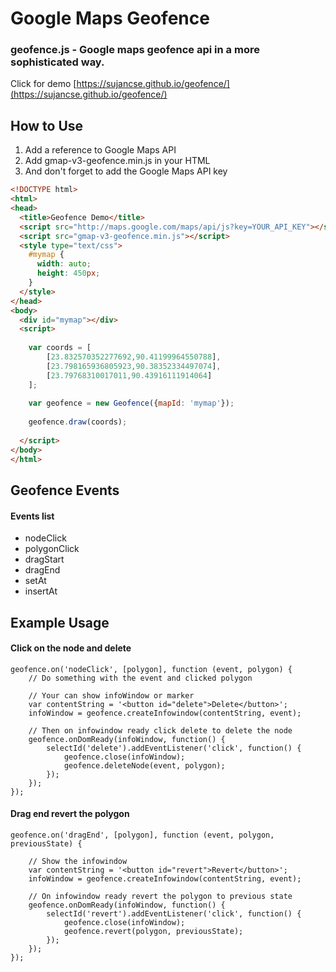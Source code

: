 # Google Maps Geofence

### geofence.js - Google maps geofence api in a more sophisticated way.
Click for demo [https://sujancse.github.io/geofence/](https://sujancse.github.io/geofence/)

## How to Use
1. Add a reference to Google Maps API
2. Add gmap-v3-geofence.min.js in your HTML
3. And don't forget to add the Google Maps API key

```html
<!DOCTYPE html>
<html>
<head>
  <title>Geofence Demo</title>
  <script src="http://maps.google.com/maps/api/js?key=YOUR_API_KEY"></script>
  <script src="gmap-v3-geofence.min.js"></script>
  <style type="text/css">
    #mymap {
      width: auto;
      height: 450px;
    }
  </style>
</head>
<body>
  <div id="mymap"></div>
  <script>
  
    var coords = [
        [23.832570352277692,90.41199964550788],
        [23.798165936805923,90.38352334497074],
        [23.79768310017011,90.43916111914064]
    ];
    
    var geofence = new Geofence({mapId: 'mymap'});
    
    geofence.draw(coords);
    
  </script>
</body>
</html>
```

## Geofence Events

#### Events list
* nodeClick
* polygonClick
* dragStart
* dragEnd
* setAt
* insertAt

## Example Usage

#### Click on the node and delete
```
geofence.on('nodeClick', [polygon], function (event, polygon) {
    // Do something with the event and clicked polygon
    
    // Your can show infoWindow or marker
    var contentString = '<button id="delete">Delete</button>';
    infoWindow = geofence.createInfowindow(contentString, event);
    
    // Then on infowindow ready click delete to delete the node
    geofence.onDomReady(infoWindow, function() {
        selectId('delete').addEventListener('click', function() {
            geofence.close(infoWindow);
            geofence.deleteNode(event, polygon);
        });
    });
});
```

#### Drag end revert the polygon
```
geofence.on('dragEnd', [polygon], function (event, polygon, previousState) {
    
    // Show the infowindow
    var contentString = '<button id="revert">Revert</button>';
    infoWindow = geofence.createInfowindow(contentString, event);
    
    // On infowindow ready revert the polygon to previous state
    geofence.onDomReady(infoWindow, function() {
        selectId('revert').addEventListener('click', function() {
            geofence.close(infoWindow);
            geofence.revert(polygon, previousState);
        });
    });
});
```